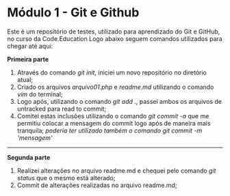 Módulo 1 - Git e Github
=====================================================================================================================

Este é um repositório de testes, utilizado para aprendizado do Git e GitHub, no curso da Code.Education
Logo abaixo seguem comandos utilizados para chegar até aqui:

**Primeira parte**
1. Através do comando *git init*, iniciei um novo repositório no diretório atual;
2. Criado os arquivos *arquivo01.php* e *readme.md* utilizando o comando *vim* do terminal;
3. Logo após, utilizando o comando *git add .*, passei ambos os arquivos de untracked para read to commit;
4. Comitei estas inclusões utilizando o comando *git commit -a* que me permitiu colocar a mensagem do commit logo após de maneira mais tranquila;
*poderia ter utilizado também o comando git commit -m 'mensagem'*

------------------------------------------------------------------------------------------------------------------------------------------------

**Segunda parte**
1. Realizei alterações no arquivo readme.md e chequei pelo comando *git status* que o mesmo está alterado;
2. Commit de alterações realizadas no arquivo readme.md;
